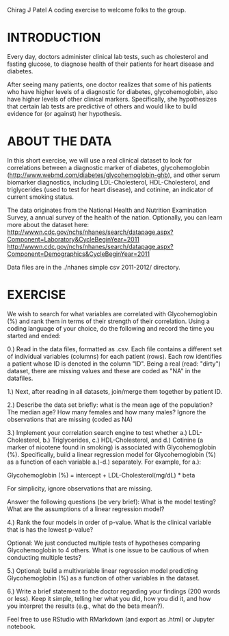 Chirag J Patel
A coding exercise to welcome folks to the group.

INTRODUCTION
============
Every day, doctors administer clinical lab tests, such as cholesterol and fasting glucose, to diagnose health of their patients for heart disease and diabetes.

After seeing many patients, one doctor realizes that some of his patients who have higher levels of a diagnostic for diabetes, glycohemoglobin, also have higher levels of other clinical markers. Specifically, she hypothesizes that certain lab tests are predictive of others and would like to build evidence for (or against) her hypothesis.

ABOUT THE DATA
==============
In this short exercise, we will use a real clinical dataset to look for correlations between a diagnostic marker of diabetes, glycohemoglobin (http://www.webmd.com/diabetes/glycohemoglobin-ghb), and other serum biomarker diagnostics, including LDL-Cholesterol, HDL-Cholesterol, and triglycerides (used to test for heart disease), and cotinine, an indicator of current smoking status. 

The data originates from the National Health and Nutrition Examination Survey, a annual survey of the health of the nation. Optionally, you can learn more about the dataset here:
http://wwwn.cdc.gov/nchs/nhanes/search/datapage.aspx?Component=Laboratory&CycleBeginYear=2011
http://wwwn.cdc.gov/nchs/nhanes/search/datapage.aspx?Component=Demographics&CycleBeginYear=2011

Data files are in the ./nhanes simple csv 2011-2012/ directory.

EXERCISE
===============
We wish to search for what variables are correlated with Glycohemoglobin (%) and rank them in terms of their strength of their correlation. Using a coding language of your choice, do the following and record the time you started and ended:

0.) Read in the data files, formatted as .csv. Each file contains a different set of individual variables (columns) for each patient (rows). Each row identifies a patient whose ID is denoted in the column "ID". Being a real (read: "dirty") dataset, there are missing values and these are coded as "NA" in the datafiles.

1.) Next, after reading in all datasets, join/merge them together by patient ID.

2.) Describe the data set briefly: what is the mean age of the population? The median age? How many females and how many males? Ignore the observations that are missing (coded as NA)

3.) Implement your correlation search engine to test whether a.) LDL-Cholesterol, b.) Triglycerides, c.) HDL-Cholesterol, and d.) Cotinine (a marker of nicotene found in smoking) is associated with Glycohemoglobin (%). Specifically, build a linear regression model for Glycohemoglobin (%) as a function of  each variable a.)-d.) separately. For example, for a.):

Glycohemoglobin (%) = intercept + LDL-Cholesterol(mg/dL) * beta

For simplicity, ignore observations that are missing.

Answer the following questions (be very brief):
What is the model testing?
What are the assumptions of a linear regression model?

4.) Rank the four models in order of p-value. What is the clinical variable that is has the lowest p-value?

Optional: 
We just conducted multiple tests of hypotheses comparing Glycohemoglobin to 4 others. What is one issue to be cautious of when conducting multiple tests?

5.) Optional: build a multivariable linear regression model predicting Glycohemoglobin (%) as a function of other variables in the dataset. 

6.) Write a brief statement to the doctor regarding your findings (200 words or less). Keep it simple, telling her what you did, how you did it, and how you interpret the results (e.g., what do the beta mean?).



Feel free to use RStudio with RMarkdown (and export as .html) or Jupyter notebook.
